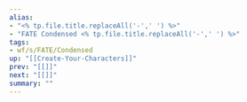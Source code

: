 ```yaml
---
alias:
- "<% tp.file.title.replaceAll('-',' ') %>"
- "FATE Condensed <% tp.file.title.replaceAll('-',' ') %>"
tags:
- wf/s/FATE/Condensed
up: "[[Create-Your-Characters]]"
prev: "[[]]"
next: "[[]]"
summary: ""
---
```

